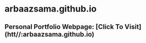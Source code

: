 # arbaazsama.github.io
## Personal Portfolio Webpage: [Click To Visit] (htt//:arbaazsama.github.io)
